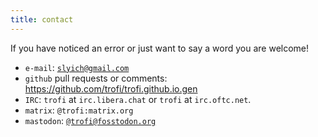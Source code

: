 ```yaml
---
title: contact
---
```


If you have noticed an error or just want to say a word you are welcome!

- `e-mail`: [`slyich@gmail.com`](mailto:slyich@gmail.com)
- `github` pull requests or comments: <https://github.com/trofi/trofi.github.io.gen>
- `IRC`: `trofi` at `irc.libera.chat` or `trofi` at `irc.oftc.net`.
- `matrix`: `@trofi:matrix.org`
- `mastodon`: [`@trofi@fosstodon.org`](https://fosstodon.org/@trofi)
